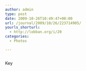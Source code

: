 ```yaml
---
author: admin
type: post
date: 2009-10-26T10:49:47+00:00
url: /journal/2009/10/26/223714905/
yourls_shorturl:
  - http://lobban.org/i/20
categories:
  - Photos

---
```

<div class="figure">
  <img src="http://andy.lobban.org/photo/1280/223714905/1/tumblr_ks4bezf10h1qzrl7b" alt="" />
</div>

Key